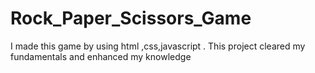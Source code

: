 # Rock_Paper_Scissors_Game
I made this game by using html ,css,javascript . This project cleared my fundamentals and enhanced my knowledge
